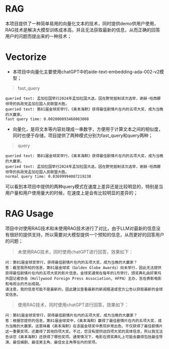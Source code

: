 # RAG
本项目提供了一种简单易用的向量化文本的技术，同时提供demo供用户使用，RAG技术是解决大模型训练成本高，并且无法获取最新的信息，从而正确的回答用户的问题而提出来的一种技术；

# Vectorize
- 本项目中向量化主要使用chatGPT中的aide-text-embedding-ada-002-v2模型；
> fast_query
```
queried text: 孟加拉国举行2024年孟加拉国大选，因在野党抵制该次选举，谢赫·哈西娜领导的执政党孟加拉国人民联盟大胜。
queried text: 第81届金球奖举行，《奥本海默》获得最佳剧情片在内的五项大奖，成为当晚的大赢家。
fast query time: 0.002000093460083008
```
- 向量化，是将文本等内容处理成一串数字，方便用于计算文本之间的相似度，同时也便于存储，项目提供了两种模式分别为fast_query和query两种；
> query
```
queried text: 第81届金球奖举行，《奥本海默》获得最佳剧情片在内的五项大奖，成为当晚的大赢家。
queried text: 孟加拉国举行2024年孟加拉国大选，因在野党抵制该次选举，谢赫·哈西娜领导的执政党孟加拉国人民联盟大胜。
normal query time: 0.03699994087219238
```
可以看到本项目中提供的两种query模式在速度上差异还是比较明显的，特别是当用户量和用户使用量大的时候，在速度上是会有比较明显的差异的；

# RAG Usage
项目中对使用RAG技术和未使用RAG技术进行了对比，由于LLM对最新的信息没有很好的提供支持，所以需要对大模型提供一个预知的信息，从而更好的回答用户的问题；
> 未使用RAG技术，同时使用chatGPT进行回答，效果如下：
```
问：第81届金球奖举行，获得最佳剧情片在内的五项大奖，成为当晚的大赢家？
答：截至我所知的信息，第81届金球奖（Golden Globe Awards）尚未举行，因此无法提供获得最佳剧情片在内的五项大奖的影片信息。金球奖通常在每年的1月举行，颁奖典礼由好莱坞外国记者协会（Hollywood Foreign Press Association, HFPA）主办，旨在表彰电影和电视业的杰出成就。
请注意，我的信息可能不是最新的，因此建议查看最新的新闻报道或官方公告以获取最新的金球奖信息。
````
> 使用RAG技术，同时使用chatGPT进行回答，效果如下：
```
问：第81届金球奖举行，获得最佳剧情片在内的五项大奖，成为当晚的大赢家？
答：根据您提供的信息，第81届金球奖中，《奥本海默》赢得了最佳剧情片在内的五项大奖，成为当晚的大赢家。这意味着《奥本海默》在该届金球奖中表现非常出色，不仅获得了最佳剧情片这一重要奖项，还赢得了其他四项大奖。不过，您没有提供这四项大奖的具体信息，所以我无法告诉您《奥本海默》还获得了哪些奖项。通常情况下，电影在颁奖典礼上可能会赢得包括最佳导演、最佳编剧、最佳男主角、最佳女主角等在内的奖项。
```
